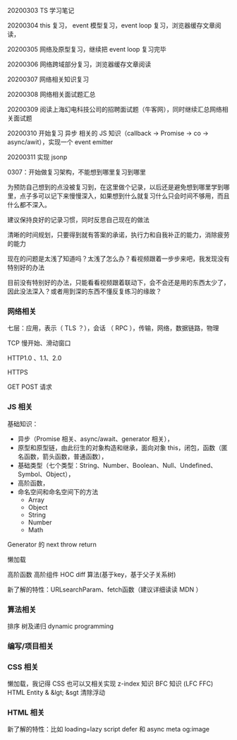 20200303 TS 学习笔记

20200304 this 复习， event 模型复习，event loop 复习，浏览器缓存文章阅读，

20200305 网络及原型复习，继续把 event loop 复习完毕

20200306 网络跨域部分复习，浏览器缓存文章阅读

20200307 网络相关知识复习

20200308 网络相关面试题汇总

20200309 阅读上海幻电科技公司的招聘面试题（牛客网），同时继续汇总网络相关面试题

20200310 开始复习 异步 相关的 JS 知识（callback -> Promise -> co -> async/awit），实现一个 event  emitter

20200311 实现 jsonp 



0307：开始做复习架构，不能想到哪里复习到哪里

为预防自己想到的点没被复习到，在这里做个记录，以后还是避免想到哪里学到哪里，点子多可以记下来慢慢深入，如果想到什么就复习什么只会时间不够用，而且什么都不深入。

建议保持良好的记录习惯，同时反思自己现在的做法

清晰的时间规划，只要得到就有答案的承诺，执行力和自我补正的能力，消除疲劳的能力

现在的问题是太浅了知道吗？太浅了怎么办？看视频跟着一步步来吧，我发现没有特别好的办法

目前没有特别好的办法，只能看看视频跟着联动下，会不会还是用的东西太少了，因此没法深入？或者用到深的东西不懂反复练习的缘故？

### 网络相关
七层：应用，表示（ TLS ？），会话 （ RPC ），传输，网络，数据链路，物理

TCP 慢开始、滑动窗口

HTTP1.0 、1.1、2.0

HTTPS

GET POST 请求



### JS 相关

基础知识：
  * 异步（Promise 相关、async/await、generator 相关），
  * 原型和原型链，由此衍生的对象构造和继承，面向对象 this，闭包，函数（匿名函数，箭头函数，普通函数），
  * 基础类型（七个类型：String、Number、Boolean、Null、Undefined、Symbol、Object），
  * 高阶函数，
  * 命名空间和命名空间下的方法
    * Array
    * Object
    * String
    * Number
    * Math
 

Generator 的 next throw return

懒加载

高阶函数 高阶组件 HOC  diff 算法(基于key，基于父子关系树)

新了解的特性：URLsearchParam、fetch函数（建议详细读读 MDN ）


### 算法相关
排序
树及递归
dynamic programming


###  编写/项目相关



### CSS 相关
懒加载，我记得 CSS 也可以又相关实现
z-index 知识
BFC 知识 (LFC FFC)
HTML Entity &amp; &lgt; &sgt
清除浮动





### HTML 相关
新了解的特性：比如 loading=lazy
script defer 和 async
meta og:image





